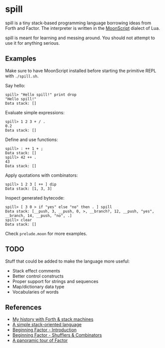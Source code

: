 spill
=====

spill is a tiny stack-based programming language borrowing ideas from Forth
and Factor. The interpreter is written in the
[MoonScript](http://moonscript.org) dialect of Lua.

spill is meant for learning and messing around. You should not attempt to use it
for anything serious.

Examples
--------

Make sure to have MoonScript installed before starting the primitive REPL with
`./spill.sh`.

Say hello:

```
spill> "Hello spill!" print drop
"Hello spill!"
Data stack: []
```

Evaluate simple expressions:

```
spill> 1 2 3 + / .
0.2
Data stack: []
```

Define and use functions:

```
spill> : ++ 1 + ;
Data stack: []
spill> 42 ++ .
43
Data stack: []
```

Apply quotations with combinators:

```
spill> 1 2 3 [ ++ ] dip
Data stack: [1, 3, 3]
```

Inspect generated bytecode:

```
spill> [ 3 0 > if "yes" else "no" then . ] spill
Data stack: [__push, 3, __push, 0, >, __branch?, 12, __push, "yes",
__branch, 14, __push, "no", .]
spill> clear
Data stack: []
```

Check `prelude.moon` for more examples.

TODO
----

Stuff that could be added to make the language more useful:
- Stack effect comments
- Better control constructs
- Proper support for strings and sequences
- Map/dictionary data type
- Vocabularies of words

References
----------

- [My history with Forth & stack machines](http://yosefk.com/blog/my-history-with-forth-stack-machines.html)
- [A simple stack-oriented language](http://www.openbookproject.net/py4fun/forth/forth.html)
- [Beginning Factor - Introduction](http://elasticdog.com/2008/11/beginning-factor-introduction)
- [Beginning Factor - Shufflers & Combinators](http://elasticdog.com/2008/12/beginning-factor-shufflers-and-combinators)
- [A panoramic tour of Factor](http://andreaferretti.github.io/factor-tutorial)
